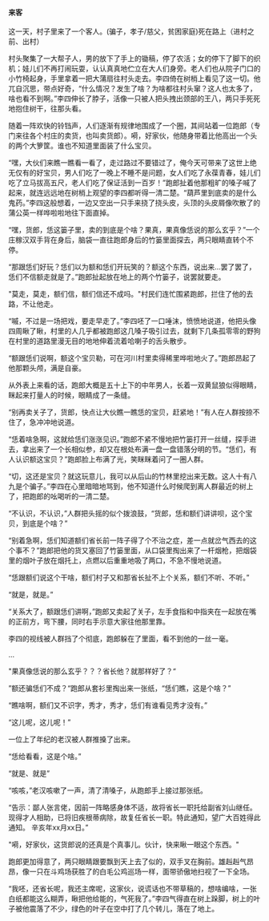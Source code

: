 #### 来客

​	这一天，村子里来了一个客人。(骗子，孝子/慈父，贫困家庭)死在路上（进村之前、出村）

​	村头聚集了一大帮子人，男的放下了手上的锄稿，停了农活；女的停下了脚下的织机；娃儿们不再打闹玩耍，认认真真地伫立在大人们身旁。老人们也从院子门口的小竹椅起身，手里拿着一把大蒲扇往村头走去。李四倚在树梢上看见了这一切。他兀自沉思，带点好奇，“什么情况？发生了啥？为啥都往村头窜？这人也太多了，啥也看不到啊。”李四伸长了脖子，活像一只被人把头拽出颈部的王八，两只手死死地抱住树干，往那头看。

​	随着一阵欢快的铃铛声，人们逐渐有规律地围成了一个圈，其间站着一位跑郎（专门来往各个村庄的卖货，也叫卖货郎）。嗬，好家伙，他随身带着比他高出一个头的两个大箩筐。谁也不知道里面装了什么宝贝。

“嘿，大伙们来瞧一瞧看一看了，走过路过不要错过了，俺今天可带来了这世上绝无仅有的好宝贝，男人们吃了一晚上不睡不是问题，女人们吃了永葆青春，娃儿们吃了立马拔高五尺，老人们吃了保证活到一百岁！”跑郎扯着他那粗旷的嗓子喊了起来，就连远远地在树梢上观望的李四都听得一清二楚。“葫芦里到底卖的是什么鬼药。”李四这般想着，一边又空出一只手来挠了挠头皮，头顶的头皮屑像吹散了的蒲公英一样哗啦啦地往下面直掉。

“嘿，货郎，恁这篓子里，卖的到底是个啥？果真，果真像恁说的那么玄乎？”一个庄稼汉双手背在身后，脑袋一直往跑郎身后的竹篓里面探去，两只眼睛直转个不停。

“那跟恁们好玩？恁们以为额和恁们开玩笑的？额这个东西，说出来...罢了罢了，恁们不信额走就是了。”跑郎扯起放在地上的两个竹篓子，说罢就要走。

"莫走，莫走，额们信，额们信还不成吗。"村民们连忙围紧跑郎，拦住了他的去路，不让他走。

“嘁，不过是一场把戏，要走早走了。”李四呸了一口唾沫，愤愤地说道，他把头像四周瞅了瞅，村里的人几乎都被跑郎这几嗓子吸引过去，就剩下几条孤零零的野狗在村里的道路里漫无目的地地伸着流着哈喇子的舌头散步。

“额跟恁们说啊，额这个宝贝勒，可在河川村里卖得稀里哗啦地火了。”跑郎昂起了他那颗头颅，满是自豪。

从外表上来看的话，跑郎大概是五十上下的中年男人，长着一双黄鼠狼似得眼睛，眯起来打量人的时候，眼睛成了一条缝。

“别再卖关子了，货郎，快点让大伙瞧一瞧恁的宝贝，赶紧地！”有人在人群按捺不住了，急冲冲地说道。

“恁着啥急啊，这就给恁们涨涨见识。”跑郎不紧不慢地把竹篓打开一丝缝，探手进去，拿出来了一个长相似参，却又在根处布满一盘一盘错落分明的节。“恁们，有人认识额这宝贝？”跑郎脸上布满了光，笑眯眯着问了一圈人群。

“切，这还是宝贝？就这玩意儿，我可以从后山的竹林里挖出来无数。这人十有八九是个骗子。”李四在心里暗暗地骂到，他不知道什么时候爬到离人群最近的树上了，把跑郎的吆喝听的一清二楚。

“不认识，不认识，”人群把头摇的似个拨浪鼓，“货郎，恁和额们讲讲呗，这个宝贝，到底是个啥？”

“别着急啊，恁们知道额们省长前一阵子得了个不治之症，差一点就岔气西去的这个事不？”跑郎把他的货又塞回了竹篓里面，从口袋里掏出来了一杆烟枪，把烟袋里的烟叶子放在烟托上，点燃以后重重地吸了两口，不急不慢地说道。

“恁跟额们说这个干啥，额们村子又和那省长扯不上个关系，额们不听、不听。”

“就是，就是。”

“关系大了，额跟恁们讲啊，”跑郎又卖起了关子，左手食指和中指夹在一起放在嘴的正前方，弯下腰，同时右手示意大家往他那里靠。

李四的视线被人群挡了个彻底，跑郎躲在了里面，看不到他的一丝一毫。

...

"果真像恁说的那么玄乎？？？省长他？就那样好了？“

”额还骗恁们不成？“跑郎从套衫里掏出来一张纸，“恁们瞧，这是个啥？”

“瞧啥啊，额们又不识字，秀才，秀才，恁们有谁看见秀才没有。”

“这儿呢，这儿呢！”

一位上了年纪的老汉被人群推搡了出来。

“恁给看看，这是个啥。”

“就是、就是”

“咳咳，”老汉咳嗽了一声，清了清嗓子，从跑郎手上接过那张纸。

“告示：鄙人张言佬，因前一阵略感身体不适，故将省长一职托给副省刘山继任。现得才人相助，已将旧疾根蒂病除，故复任省长一职。特此通知，望广大百姓得此通知。 辛亥年xx月xx日。”

"嗬，好家伙，这货郎说的还真是个真事儿。伙计，快来瞅一眼这个东西。"

跑郎更加得意了，两只眼睛跟要飘到天上去了似的，双手叉在胸前。雄赳赳气昂昂，像一只在斗鸡场获胜了的白毛公鸡巡场一样，面带骄傲地扫视了一下全场。

“我呸，还省长呢，我还主席呢，这家伙，说谎话也不带草稿的，想啥编啥，一张白纸都能这么糊弄，瞅把他给能的，气死我了。”李四气得直在树上跺脚，树上的叶子被他震落了不少，绿色的叶子在空中打了几个转儿，落在了地上。

